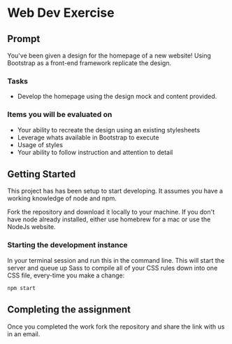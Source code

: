 # Web Dev Exercise

## Prompt

You've been given a design for the homepage of a new website! Using Bootstrap as a front-end framework replicate the design.

### Tasks

- Develop the homepage using the design mock and content provided.

### Items you will be evaluated on
- Your ability to recreate the design using an existing stylesheets
- Leverage whats available in Bootstrap to execute
- Usage of styles
- Your ability to follow instruction and attention to detail

## Getting Started

This project has has been setup to start developing. It assumes you have a working knowledge of node and npm.

Fork the repository and download it locally to your machine. If you don't have node already installed, either use homebrew for a mac or use the NodeJs website.

### Starting the development instance

In your terminal session and run this in the command line. This will start the server and queue up Sass to compile all of your CSS rules down into one CSS file, every-time you make a change:

```shell
npm start
```

## Completing the assignment

Once you completed the work fork the repository and share the link with us in an email.
